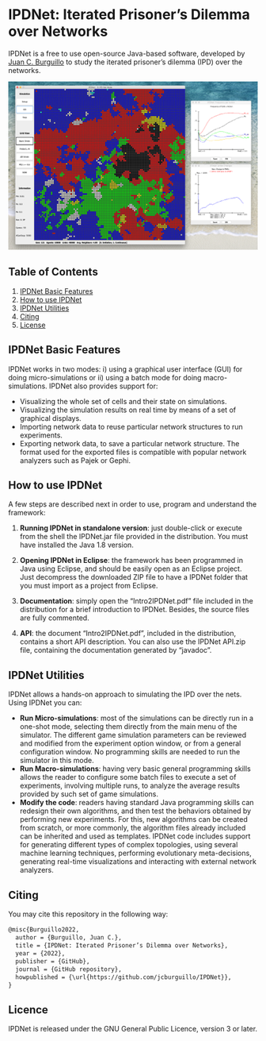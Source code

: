 # IPDNet: Iterated Prisoner’s Dilemma over Networks

IPDNet is a free to use open-source Java-based software, developed by [Juan C. Burguillo](https://sites.google.com/site/jcburgui2) to study the iterated prisoner’s dilemma (IPD) over the networks.

![A IPDNet snapshot](images/IPDNet.png)


## Table of Contents
1. [IPDNet Basic Features](#IPDNet-basic-features)
2. [How to use IPDNet](#how-to-use-IPDNet)
3. [IPDNet Utilities](#IPDNet-Utilities)
4. [Citing](#citing)
5. [License](#licence)


## IPDNet Basic Features

IPDNet works in two modes: i) using a graphical user interface (GUI) for doing micro-simulations or ii) using a batch mode for doing macro-simulations. IPDNet also provides support for:

- Visualizing the whole set of cells and their state on simulations.
- Visualizing the simulation results on real time by means of a set of graphical displays.
- Importing network data to reuse particular network structures to run experiments.
- Exporting network data, to save a particular network structure. The format used for the exported files is compatible with popular network analyzers such as Pajek or Gephi.


## How to use IPDNet

A few steps are described next in order to use, program and understand the framework:

1. **Running IPDNet in standalone version**: just double-click or execute from the shell the IPDNet.jar file provided in the distribution. You must have installed the Java 1.8 version.

2. **Opening IPDNet in Eclipse**: the framework has been programmed in Java using Eclipse, and should be easily open as an Eclipse project. Just decompress the downloaded ZIP file to have a IPDNet folder that you must import as a project from Eclipse.

3. **Documentation**: simply open the “Intro2IPDNet.pdf” file included in the distribution for a brief introduction to IPDNet. Besides, the source files are fully commented.

4. **API**: the document “Intro2IPDNet.pdf”, included in the distribution, contains a short API description. You can also use the IPDNet API.zip file, containing the documentation generated by “javadoc”.


## IPDNet Utilities
IPDNet allows a hands-on approach to simulating the IPD over the nets. Using IPDNet you can:

- **Run Micro-simulations**: most of the simulations can be directly run in a one-shot mode, selecting them directly from the main menu of the simulator. The different game simulation parameters can be reviewed and modified from the experiment option window, or from a general configuration window. No programming skills are needed to run the simulator in this mode.
- **Run Macro-simulations**: having very basic general programming skills allows the reader to configure some batch files to execute a set of experiments, involving multiple runs, to analyze the average results provided by such set of game simulations.
- **Modify the code**: readers having standard Java programming skills can redesign their own algorithms, and then test the behaviors obtained by performing new experiments. For this, new algorithms can be created from scratch, or more commonly, the algorithm files already included can be inherited and used as templates. IPDNet code includes support for generating different types of complex topologies, using several machine learning techniques, performing evolutionary meta-decisions, generating real-time visualizations and interacting with external network analyzers.



## Citing

You may cite this repository in the following way:
```
@misc{Burguillo2022,
  author = {Burguillo, Juan C.},
  title = {IPDNet: Iterated Prisoner’s Dilemma over Networks},
  year = {2022},
  publisher = {GitHub},
  journal = {GitHub repository},
  howpublished = {\url{https://github.com/jcburguillo/IPDNet}},
}
```

## Licence

IPDNet is released under the GNU General Public Licence, version 3 or later.

